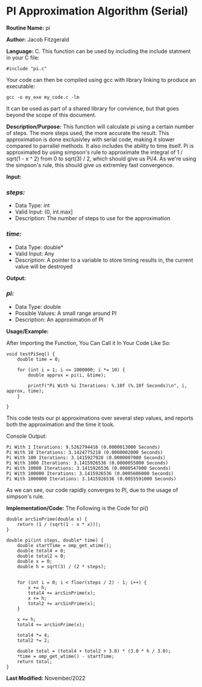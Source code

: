 # PI Approximation Algorithm (Serial)

**Routine Name:** pi

**Author:** Jacob Fitzgerald

**Language:** C. This function can be used by including the include statment in your C file:
```
#include "pi.c"
```

Your code can then be compiled using gcc with library linking to produce an executable:
```
gcc -o my_exe my_code.c -lm
```
It can be used as part of a shared library for convience, but that goes beyond the scope of this document.

**Description/Purpose:** This function will calculate pi using a certain number of steps. The more steps used, the more accurate the result. This approximation is done exclusivley with serial code, making it slower compared to parrallel methods. It also includes the ability to time itself. Pi is approximated by using simpson's rule to approximate the integral of 1 / sqrt(1 - x ^ 2) from 0 to sqrt(3) / 2, which should give us Pi/4. As we're using the simpson's rule, this should give us extremley fast convergence.

**Input:**
### *steps:* 
  * Data Type: int
  * Valid Input: (0, int.max]
  * Description: The number of steps to use for the approximation

  ### *time:* 
  * Data Type: double*
  * Valid Input: Any
  * Description: A pointer to a variable to store timing results in, the current value will be destroyed

**Output:** 
### *pi:*
  * Data Type: double
  * Possible Values: A small range around PI
  * Description: An approximation of PI

**Usage/Example:**

After Importing the Function, You Can Call it In Your Code Like So:

```
void testPiSeq() {
    double time = 0;
    
    for (int i = 1; i <= 1000000; i *= 10) {
        double approx = pi(i, &time);

        printf("Pi With %i Iterations: %.10f (%.10f Seconds)\n", i, approx, time);
    }

}
```

This code tests our pi approximations over several step values, and reports both the approximation and the time it took.


Console Output:
```
Pi With 1 Iterations: 9.5262794416 (0.0000013000 Seconds)
Pi With 10 Iterations: 3.1424775218 (0.0000002000 Seconds)
Pi With 100 Iterations: 3.1415927928 (0.0000007000 Seconds)
Pi With 1000 Iterations: 3.1415926536 (0.0000055000 Seconds)
Pi With 10000 Iterations: 3.1415926536 (0.0000547000 Seconds)
Pi With 100000 Iterations: 3.1415926536 (0.0005606000 Seconds)
Pi With 1000000 Iterations: 3.1415926536 (0.0055591000 Seconds)
```

As we can see, our code rapidly converges to PI, due to the usage of simpson's rule. 

**Implementation/Code:** The Following is the Code for pi()
```
double arcSinPrime(double x) {
    return (1 / (sqrt(1 - x * x)));
}

double pi(int steps, double* time) {
    double startTime = omp_get_wtime();
    double total4 = 0;
    double total2 = 0;
    double x = 0;
    double h = sqrt(3) / (2 * steps);


    for (int i = 0; i < floor(steps / 2) - 1; i++) {
        x += h;
        total4 += arcSinPrime(x);
        x += h;
        total2 += arcSinPrime(x);
    }

    x += h;
    total4 += arcSinPrime(x);

    total4 *= 4;
    total2 *= 2;

    double total = (total4 + total2 + 3.0) * (3.0 * h / 3.0);
    *time = omp_get_wtime() - startTime;
    return total;
}
```
**Last Modified:** November/2022